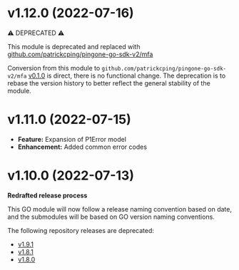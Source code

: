 # v1.12.0 (2022-07-16)

:warning: DEPRECATED :warning:

This module is deprecated and replaced with [github.com/patrickcping/pingone-go-sdk-v2/mfa](https://github.com/patrickcping/pingone-go-sdk-v2/mfa)

Conversion from this module to `github.com/patrickcping/pingone-go-sdk-v2/mfa` [v0.1.0](https://github.com/patrickcping/pingone-go-sdk-v2/tree/mfa/v0.1.0) is direct, there is no functional change.  The deprecation is to rebase the version history to better reflect the general stability of the module.

# v1.11.0 (2022-07-15)

* **Feature:** Expansion of P1Error model
* **Enhancement:** Added common error codes

# v1.10.0 (2022-07-13)

**Redrafted release process**

This GO module will now follow a release naming convention based on date, and the submodules will be based on GO version naming conventions.

The following repository releases are deprecated:

* [v1.9.1](https://github.com/patrickcping/pingone-go/releases/tag/v1.9.1)
* [v1.8.1](https://github.com/patrickcping/pingone-go/releases/tag/v1.8.1)
* [v1.8.0](https://github.com/patrickcping/pingone-go/releases/tag/v1.8.0)